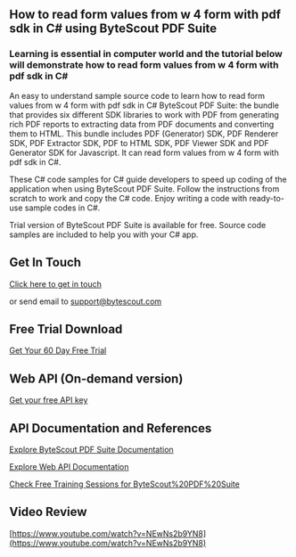 ## How to read form values from w 4 form with pdf sdk in C# using ByteScout PDF Suite

### Learning is essential in computer world and the tutorial below will demonstrate how to read form values from w 4 form with pdf sdk in C#

An easy to understand sample source code to learn how to read form values from w 4 form with pdf sdk in C# ByteScout PDF Suite: the bundle that provides six different SDK libraries to work with PDF from generating rich PDF reports to extracting data from PDF documents and converting them to HTML. This bundle includes PDF (Generator) SDK, PDF Renderer SDK, PDF Extractor SDK, PDF to HTML SDK, PDF Viewer SDK and PDF Generator SDK for Javascript. It can read form values from w 4 form with pdf sdk in C#.

 These C# code samples for C# guide developers to speed up coding of the application when using ByteScout PDF Suite. Follow the instructions from scratch to work and copy the C# code. Enjoy writing a code with ready-to-use sample codes in C#.

Trial version of ByteScout PDF Suite is available for free. Source code samples are included to help you with your C# app.

## Get In Touch

[Click here to get in touch](https://bytescout.zendesk.com/hc/en-us/requests/new?subject=ByteScout%20PDF%20Suite%20Question)

or send email to [support@bytescout.com](mailto:support@bytescout.com?subject=ByteScout%20PDF%20Suite%20Question) 

## Free Trial Download

[Get Your 60 Day Free Trial](https://bytescout.com/download/web-installer?utm_source=github-readme)

## Web API (On-demand version)

[Get your free API key](https://pdf.co/documentation/api?utm_source=github-readme)

## API Documentation and References

[Explore ByteScout PDF Suite Documentation](https://bytescout.com/documentation/index.html?utm_source=github-readme)

[Explore Web API Documentation](https://pdf.co/documentation/api?utm_source=github-readme)

[Check Free Training Sessions for ByteScout%20PDF%20Suite](https://academy.bytescout.com/)

## Video Review

[https://www.youtube.com/watch?v=NEwNs2b9YN8](https://www.youtube.com/watch?v=NEwNs2b9YN8)